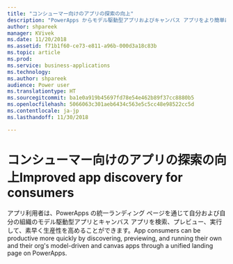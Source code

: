 ```yaml
---
title: "コンシューマー向けのアプリの探索の向上"
description: "PowerApps からモデル駆動型アプリおよびキャンバス アプリをより簡単に検索および実行できます。"
author: shpareek
manager: KVivek
ms.date: 11/20/2018
ms.assetid: f71b1f60-ce73-e811-a96b-000d3a18c83b
ms.topic: article
ms.prod: 
ms.service: business-applications
ms.technology: 
ms.author: shpareek
audience: Power user
ms.translationtype: HT
ms.sourcegitcommit: ba1e0a919b45697fd78e54e462b89f37cc8880b5
ms.openlocfilehash: 5066063c301aeb6434c563e5c5cc48e98522cc5d
ms.contentlocale: ja-jp
ms.lasthandoff: 11/30/2018

---
```

# <a name="improved-app-discovery-for-consumers"></a><span data-ttu-id="742cf-103">コンシューマー向けのアプリの探索の向上</span><span class="sxs-lookup"><span data-stu-id="742cf-103">Improved app discovery for consumers</span></span>




<span data-ttu-id="742cf-104">アプリ利用者は、PowerApps の統一ランディング ページを通じて自分および自分の組織のモデル駆動型アプリとキャンバス アプリを検索、プレビュー、実行して、素早く生産性を高めることができます。</span><span class="sxs-lookup"><span data-stu-id="742cf-104">App consumers can be productive more quickly by discovering, previewing, and running their own and their org's model-driven and canvas apps through a unified landing page on PowerApps.</span></span>

